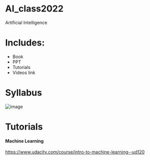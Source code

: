 # AI_class2022
Artificial Intelligence <br>

# Includes:
- Book
- PPT
- Tutorials
- Videos link


# Syllabus
![image](https://user-images.githubusercontent.com/30492527/168538095-05b75dee-f5be-4611-8781-d6050e6920a7.png)


# Tutorials
#### Machine Learning
https://www.udacity.com/course/intro-to-machine-learning--ud120
